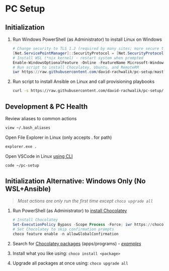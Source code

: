 # PC Setup

## Initialization

1. Run Windows PowerShell (as Administrator) to install Linux on Windows

    ``` powershell
    # Change security to TLS 1.2 (required by many sites; more secure than default TLS 1.0)
    [Net.ServicePointManager]::SecurityProtocol = [Net.SecurityProtocolType]::Tls12
    # Install WSL (*nix kernel) - restart system when prompted
    Enable-WindowsOptionalFeature -Online -FeatureName Microsoft-Windows-Subsystem-Linux
    # Run script to install Chocolatey, Ubuntu, and RemoteRM
    iwr https://raw.githubusercontent.com/david-rachwalik/pc-setup/master/win_setup.ps1 -UseBasicParsing | iex
    ```

2. Run script to install Ansible on Linux and call provisioning playbooks

    ``` bash
    curl -s https://raw.githubusercontent.com/david-rachwalik/pc-setup/master/wsl_setup.sh | sudo -H bash
    ```

## Development & PC Health

Review aliases to common actions

``` bash
view ~/.bash_aliases
```

Open File Explorer in Linux (only accepts . for path)

``` bash
explorer.exe .
```

Open VSCode in Linux [using CLI](https://code.visualstudio.com/docs/editor/command-line#_core-cli-options)

``` bash
code ~/pc-setup
```

## Initialization Alternative: Windows Only (No WSL+Ansible)

> *Most actions are only run the first time except `choco upgrade all`*

1. Run PowerShell (as Administrator) to [install Chocolatey](https://chocolatey.org/install)

    ``` powershell
    # Install Chocolatey
    Set-ExecutionPolicy Bypass -Scope Process -Force; iwr https://chocolatey.org/install.ps1 -UseBasicParsing | iex
    # Set Chocolatey to skip confirmation prompts
    choco feature enable -n allowGlobalConfirmation
    ```

2. Search for [Chocolatey packages](https://chocolatey.org/packages) (apps/programs) - *[examples](https://raw.githubusercontent.com/david-rachwalik/pc-setup/master/ansible_playbooks/group_vars/windows/choco.yml)*

3. Install what you like using: `choco install <package>`

4. Upgrade all packages at once using: `choco upgrade all`
